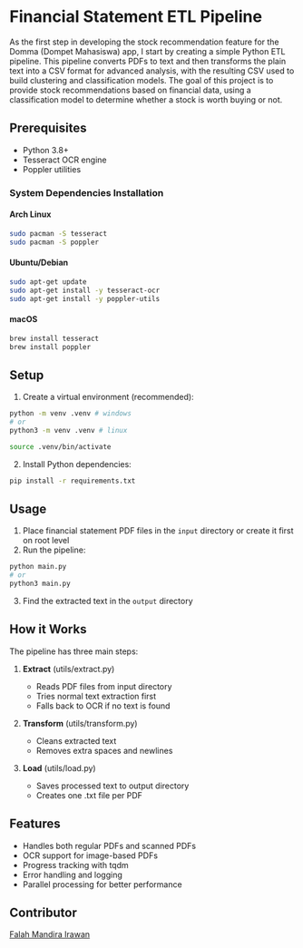 # Financial Statement ETL Pipeline
As the first step in developing the stock recommendation feature for the Domma (Dompet Mahasiswa) app, I start by creating a simple Python ETL pipeline. This pipeline converts PDFs to text and then transforms the plain text into a CSV format for advanced analysis, with the resulting CSV used to build clustering and classification models. The goal of this project is to provide stock recommendations based on financial data, using a classification model to determine whether a stock is worth buying or not.

## Prerequisites
- Python 3.8+
- Tesseract OCR engine
- Poppler utilities

### System Dependencies Installation

#### Arch Linux
```bash
sudo pacman -S tesseract
sudo pacman -S poppler
```

#### Ubuntu/Debian
```bash
sudo apt-get update
sudo apt-get install -y tesseract-ocr
sudo apt-get install -y poppler-utils
```

#### macOS
```bash
brew install tesseract
brew install poppler
```

## Setup
1. Create a virtual environment (recommended):
```bash
python -m venv .venv # windows
# or
python3 -m venv .venv # linux

source .venv/bin/activate  
```

2. Install Python dependencies:
```bash
pip install -r requirements.txt
```

## Usage
1. Place financial statement PDF files in the `input` directory or create it first on root level
2. Run the pipeline:
```bash
python main.py 
# or
python3 main.py
```
3. Find the extracted text in the `output` directory

## How it Works
The pipeline has three main steps:

1. **Extract** (utils/extract.py)
   - Reads PDF files from input directory
   - Tries normal text extraction first
   - Falls back to OCR if no text is found

2. **Transform** (utils/transform.py)
   - Cleans extracted text
   - Removes extra spaces and newlines

3. **Load** (utils/load.py)
   - Saves processed text to output directory
   - Creates one .txt file per PDF

## Features
- Handles both regular PDFs and scanned PDFs
- OCR support for image-based PDFs
- Progress tracking with tqdm
- Error handling and logging
- Parallel processing for better performance 

## Contributor
[Falah Mandira Irawan](https://www.dicoding.com/users/falah_mandira_irawan/academies)